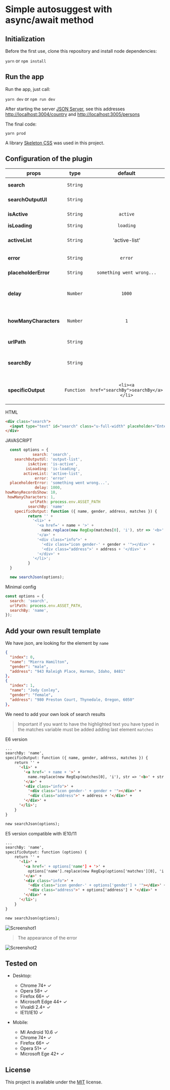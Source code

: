 # Simple autosuggest with async/await method

## Initialization
Before the first use, clone this repository and install node dependencies:

```yarn``` or ```npm install```

## Run the app
Run the app, just call:

```yarn dev``` or ```npm run dev```

After starting the server [JSON Server](http://jsonplaceholder.typicode.com/), see this addresses [http://localhost:3004/country](http://localhost:3004/country) and [http://localhost:3005/persons](http://localhost:3005/persons)

The final code:

```yarn prod```

A library [Skeleton CSS](https://github.com/dhg/Skeleton) was used in this project.

## Configuration of the plugin

props | type | default | require | description
---- | :----: | :-------: | :--------: | -----------
**search** | `String` |   | ✔ | Search id our input
**searchOutputUl** | `String` |   | ✔ | container with our list
**isActive** | `String` | `active` |  | Show/hide our result
**isLoading** | `String` | `loading`  |  | Spinner class
**activeList** | `String` | 'active-list'  |  | Highlight li on mouse or keyup/keydown
**error** | `String` | `error`  |  | Adding class error
**placeholderError** | `String` | `something went wrong...`  |  | Adding plaseholder
**delay** | `Number` | `1000` |  | Delay without which the server would not survive ;)
**howManyCharacters** | `Number` | `1` |  | The number of characters entered should start searching
**urlPath** | `String` |   | ✔ | Path to our Rest API
**searchBy** | `String` |   | ✔ | The name of the element after which we do a search
**specificOutput** | `Function` | `<li><a href="searchBy">searchBy</a></li>` |  | Function that creates the appearance of the result

HTML
```html
<div class="search">
  <input type="text" id="search" class="u-full-width" placeholder="Enter country...">
</div>
```
JAVASCRIPT
```javascript
  const options = {
            search: 'search',
    searchOutputUl: 'output-list',
          isActive: 'is-active',
         isLoading: 'is-loading',
        activeList: 'active-list',
             error: 'error'
  placeholderError: 'something went wrong...',
             delay: 1000,
howManyRecordsShow: 10,
 howManyCharacters: 1,
           urlPath: process.env.ASSET_PATH
          searchBy: 'name'
    specificOutput: function ({ name, gender, address, matches }) {
          return '' +
            '<li>' +
              '<a href=' + name + '>' +
                name.replace(new RegExp(matches[0], 'i'), str => '<b>' + str + '</b>') +
              '</a>' +
              '<div class="info">' +
                '<div class="icon gender-' + gender + '"></div>' +
                '<div class="address">' + address + '</div>' +
              '</div>' +
            '</li>';
          }
  }

  new searchJson(options);
```

Minimal config
```javascript
const options = {
  search: 'search',
  urlPath: process.env.ASSET_PATH,
  searchBy: 'name',
});
```

## Add your own result template

We have json, are looking for the element by ```name```
```json
{
  "index": 0,
  "name": "Mierra Hamilton",
  "gender": "male",
  "address": "943 Raleigh Place, Harmon, Idaho, 8481"
},
{
  "index": 1,
  "name": "Jody Conley",
  "gender": "female",
  "address": "980 Preston Court, Thynedale, Oregon, 6050"
},
```

We need to add your own look of search results
> Important if you want to have the highlighted text you have typed in the matches variable must be added adding last element ```matches```

E6 version
```html
...
searchBy: 'name',
specificOutput: function ({ name, gender, address, matches }) {
    return '' +
      '<li>' +
        '<a href=' + name + '>' +
          name.replace(new RegExp(matches[0], 'i'), str => '<b>' + str + '</b>') +
        '</a>' +
        '<div class="info">' +
          '<div class="icon gender-' + gender + '"></div>' +
          '<div class="address">' + address + '</div>' +
        '</div>' +
      '</li>';
    }
}

new searchJson(options);
```

E5 version compatible with IE10/11
```html
...
searchBy: 'name',
specificOutput: function (options) {
    return '' +
      '<li>' +
        '<a href=' + options['name'] + '>' +
          options['name'].replace(new RegExp(options['matches'][0], 'i'), function (str) { return '<b>' + str + '</b>' }) +
        '</a>' +
        '<div class="info">' +
          '<div class="icon gender-' + options['gender'] + '"></div>' +
          '<div class="address">' + options['address'] + '</div>' +
        '</div>' +
      '</li>';
    }
}

new searchJson(options);
```

![Screenshot1](https://github.com/tomik23/autosuggest/blob/master/static/your-template.png)

> The appearance of the error

![Screenshot2](https://github.com/tomik23/autosuggest/blob/master/static/error.png)

## Tested on

* Desktop:
  * Chrome 74+ ✓
  * Opera 58+ ✓
  * Firefox 66+ ✓
  * Microsoft Edge 44+ ✓
  * Vivaldi 2.4+ ✓
  * IE11/IE10 ✓

* Mobile:
  + MI Android 10.6 ✓
  * Chrome 74+ ✓
  * Firefox 66+ ✓
  * Opera 51+ ✓
  * Microsoft Ege 42+ ✓

## License
This project is available under the [MIT](https://opensource.org/licenses/mit-license.php) license.  